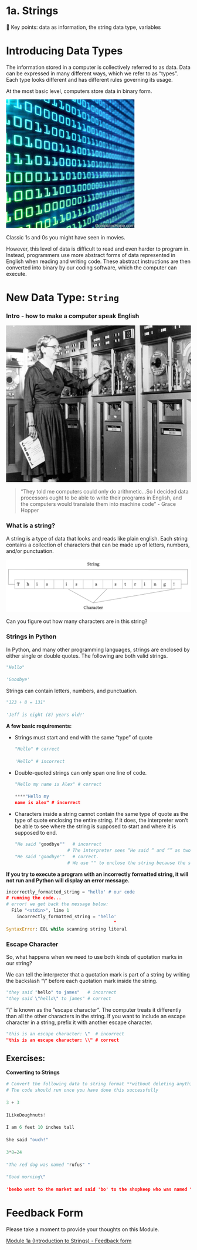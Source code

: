 # 1a. Strings

<aside>
📌 Key points: data as information, the string data type, variables

</aside>

# Introducing Data Types

The information stored in a computer is collectively referred to as data. Data can be expressed in many different ways, which we refer to as “types”. Each type looks different and has different rules governing its usage.

At the most basic level, computers store data in binary form.

![Classic 1s and 0s you might have seen in movies.](images/binary.jpg)

Classic 1s and 0s you might have seen in movies.

However, this level of data is difficult to read and even harder to program in. Instead, programmers use more abstract forms of data represented in English when reading and writing code. These abstract instructions are then converted into binary by our coding software, which the computer can execute.

# New Data Type: `String`

### Intro - how to make a computer speak English

![YaleNews_hopper-grace.UNIVAC.102635875-CC_0.jpg](images/gracehopper.jpg)

> “They told me computers could only do arithmetic…So I decided data processors ought to be able to write their programs in English, and the computers would translate them into machine code” - Grace Hopper

### What is a string?

A string is a type of data that looks and reads like plain english. Each string contains a collection of characters that can be made up of letters, numbers, and/or punctuation.

![Can you figure out how many characters are in this string?](images/string.png)

Can you figure out how many characters are in this string?

### Strings in Python

In Python, and many other programming languages, strings are enclosed by either single or double quotes. The following are both valid strings.

```python
"Hello"

'Goodbye'
```

Strings can contain letters, numbers, and punctuation.

```python
"123 + 8 = 131"

'Jeff is eight (8) years old!'
```

**A few basic requirements:**

- Strings must start and end with the same “type” of quote

  ```python
  "Hello" # correct

  'Hello" # incorrect
  ```

- Double-quoted strings can only span one line of code.

  ```python
  "Hello my name is Alex" # correct

  ****"Hello my
  name is alex" # incorrect
  ```

- Characters inside a string cannot contain the same type of quote as the type of quote enclosing the entire string. If it does, the interpreter won’t be able to see where the string is supposed to start and where it is supposed to end.
  ```python
  "He said "goodbye""   # incorrect
  					  # The interpreter sees “He said “ and “” as two independent strings.
  "He said 'goodbye'"   # correct.
  					  # We use "" to enclose the string because the string contains ''
  ```

**If you try to execute a program with an incorrectly formatted string, it will not run and Python will display an error message.**

```python
incorrectly_formatted_string = "hello' # our code
# running the code...
# error! we get back the message below:
  File "<stdin>", line 1
    incorrectly_formatted_string = "hello'
                                         ^
SyntaxError: EOL while scanning string literal
```

### Escape Character

So, what happens when we need to use both kinds of quotation marks in our string?

We can tell the interpreter that a quotation mark is part of a string by writing the backslash “\” before each quotation mark inside the string.

```python
"they said "hello" to james"   # incorrect
"they said \"hello\" to james" # correct
```

“\” is known as the “escape character”. The computer treats it differently than all the other characters in the string. If you want to include an escape character in a string, prefix it with another escape character.

```python
"this is an escape character: \"  # incorrect
"this is an escape character: \\" # correct
```

## Exercises:

**Converting to Strings**

```python
# Convert the following data to string format **without deleting anything**
# The code should run once you have done this successfully

3 + 3

ILikeDoughnuts!

I am 6 feet 10 inches tall

She said "ouch!"

3*8=24

"The red dog was named "rufus" "

"Good morning\"

'beebo went to the market and said 'bo' to the shopkeep who was named "obeeb"'
```

# Feedback Form

Please take a moment to provide your thoughts on this Module.

[Module 1a (Introduction to Strings) - Feedback form](https://forms.gle/PVF8R1WMNr1hJ8N28)
